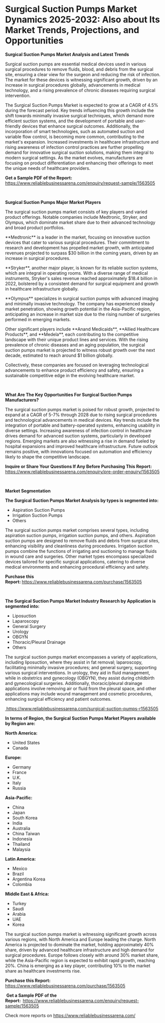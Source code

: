 <p><h1>Surgical Suction Pumps Market Dynamics 2025-2032: Also about Its Market Trends, Projections, and Opportunities</h1></p><p><strong>Surgical Suction Pumps Market Analysis and Latest Trends</strong></p>
<p><p>Surgical suction pumps are essential medical devices used in various surgical procedures to remove fluids, blood, and debris from the surgical site, ensuring a clear view for the surgeon and reducing the risk of infection. The market for these devices is witnessing significant growth, driven by an increase in surgical procedures globally, advancements in medical technology, and a rising prevalence of chronic diseases requiring surgical intervention.</p><p>The Surgical Suction Pumps Market is expected to grow at a CAGR of 4.5% during the forecast period. Key trends influencing this growth include the shift towards minimally invasive surgical techniques, which demand more efficient suction systems, and the development of portable and user-friendly devices that enhance surgical outcomes. Additionally, the incorporation of smart technologies, such as automated suction and variable flow control, is becoming more common, contributing to the market's expansion. Increased investments in healthcare infrastructure and rising awareness of infection control practices are further propelling demand for innovative surgical suction solutions, making them integral to modern surgical settings. As the market evolves, manufacturers are focusing on product differentiation and enhancing their offerings to meet the unique needs of healthcare providers.</p></p>
<p><strong>Get a Sample PDF of the Report:&nbsp;</strong> <a href="https://www.reliablebusinessarena.com/enquiry/request-sample/1563505?utm_campaign=3095&utm_medium=2&utm_source=Github&utm_content=ia&utm_term=04032025&utm_id=surgical-suction-pumps">https://www.reliablebusinessarena.com/enquiry/request-sample/1563505</a></p>
<p>&nbsp;</p>
<p><strong>Surgical Suction Pumps Major Market Players</strong></p>
<p><p>The surgical suction pumps market consists of key players and varied product offerings. Notable companies include Medtronic, Stryker, and Olympus, which dominate market share due to their advanced technology and broad product portfolios. </p><p>**Medtronic** is a leader in the market, focusing on innovative suction devices that cater to various surgical procedures. Their commitment to research and development has propelled market growth, with anticipated revenues projected to surpass $30 billion in the coming years, driven by an increase in surgical procedures.</p><p>**Stryker**, another major player, is known for its reliable suction systems, which are integral in operating rooms. With a diverse range of medical instruments, Stryker's sales revenue reached approximately $18.4 billion in 2022, bolstered by a consistent demand for surgical equipment and growth in healthcare infrastructure globally.</p><p>**Olympus** specializes in surgical suction pumps with advanced imaging and minimally invasive technology. The company has experienced steady market penetration, showing growth potential in the Asia-Pacific region, anticipating an increase in market size due to the rising number of surgeries performed in emerging markets.</p><p>Other significant players include **Anand Medicaids**, **Allied Healthcare Products**, and **Medela**, each contributing to the competitive landscape with their unique product lines and services. With the rising prevalence of chronic diseases and an aging population, the surgical suction pumps market is projected to witness robust growth over the next decade, estimated to reach around $1 billion globally.</p><p>Collectively, these companies are focused on leveraging technological advancements to enhance product efficiency and safety, ensuring a sustainable competitive edge in the evolving healthcare market.</p></p>
<p>&nbsp;</p>
<p><strong>What Are The Key Opportunities For Surgical Suction Pumps Manufacturers?</strong></p>
<p><p>The surgical suction pumps market is poised for robust growth, projected to expand at a CAGR of 5-7% through 2028 due to rising surgical procedures and technological advancements in medical devices. Key trends include the integration of portable and battery-operated systems, enhancing usability in diverse settings. Increasing awareness of infection control in healthcare drives demand for advanced suction systems, particularly in developed regions. Emerging markets are also witnessing a rise in demand fueled by hospital expansions and improved healthcare infrastructure. Future outlook remains positive, with innovations focused on automation and efficiency likely to shape the competitive landscape.</p></p>
<p><strong>Inquire or Share Your Questions If Any Before Purchasing This Report:</strong> <a href="https://www.reliablebusinessarena.com/enquiry/pre-order-enquiry/1563505?utm_campaign=3095&utm_medium=2&utm_source=Github&utm_content=ia&utm_term=04032025&utm_id=surgical-suction-pumps">https://www.reliablebusinessarena.com/enquiry/pre-order-enquiry/1563505</a></p>
<p>&nbsp;</p>
<p><strong>Market Segmentation</strong></p>
<p><strong>The Surgical Suction Pumps Market Analysis by types is segmented into:</strong></p>
<p><ul><li>Aspiration Suction Pumps</li><li>Irrigation Suction Pumps</li><li>Others</li></ul></p>
<p><p>The surgical suction pumps market comprises several types, including aspiration suction pumps, irrigation suction pumps, and others. Aspiration suction pumps are designed to remove fluids and debris from surgical sites, enhancing visibility and cleanliness during procedures. Irrigation suction pumps combine the functions of irrigating and suctioning to manage fluids in wound care and surgeries. Other market types encompass specialized devices tailored for specific surgical applications, catering to diverse medical environments and enhancing procedural efficiency and safety.</p></p>
<p><strong>Purchase this Report:&nbsp;</strong><a href="https://www.reliablebusinessarena.com/purchase/1563505?utm_campaign=3095&utm_medium=2&utm_source=Github&utm_content=ia&utm_term=04032025&utm_id=surgical-suction-pumps">https://www.reliablebusinessarena.com/purchase/1563505</a></p>
<p>&nbsp;</p>
<p><strong>The Surgical Suction Pumps Market Industry Research by Application is segmented into:</strong></p>
<p><ul><li>Liposuction</li><li>Laparoscopy</li><li>General Surgery</li><li>Urology</li><li>OBGYN</li><li>Thoracic/Pleural Drainage</li><li>Others</li></ul></p>
<p><p>The surgical suction pumps market encompasses a variety of applications, including liposuction, where they assist in fat removal; laparoscopy, facilitating minimally invasive procedures; and general surgery, supporting various surgical interventions. In urology, they aid in fluid management, while in obstetrics and gynecology (OBGYN), they assist during childbirth and gynecological surgeries. Additionally, thoracic/pleural drainage applications involve removing air or fluid from the pleural space, and other applications may include wound management and cosmetic procedures, enhancing surgical efficiency and patient outcomes.</p></p>
<p><a href="https://www.reliablebusinessarena.com/surgical-suction-pumps-r1563505?utm_campaign=3095&utm_medium=2&utm_source=Github&utm_content=ia&utm_term=04032025&utm_id=surgical-suction-pumps">&nbsp;https://www.reliablebusinessarena.com/surgical-suction-pumps-r1563505</a></p>
<p><strong>In terms of Region, the Surgical Suction Pumps Market Players available by Region are:</strong></p>
<p>
    <p> <strong> North America: </strong>
        <ul>
            <li>United States</li>
            <li>Canada</li>
        </ul>
        </p> 
    <p> <strong> Europe: </strong>
        <ul>
            <li>Germany</li>
            <li>France</li>
            <li>U.K.</li>
            <li>Italy</li>
            <li>Russia</li>
        </ul>
        </p> 
    <p> <strong> Asia-Pacific: </strong>
        <ul>
            <li>China</li>
            <li>Japan</li>
            <li>South Korea</li>
            <li>India</li>
            <li>Australia</li>
            <li>China Taiwan</li>
            <li>Indonesia</li>
            <li>Thailand</li>
            <li>Malaysia</li>
        </ul>
        </p> 
    <p> <strong> Latin America: </strong>
        <ul>
            <li>Mexico</li>
            <li>Brazil</li>
            <li>Argentina Korea</li>
            <li>Colombia</li>
        </ul>
        </p> 
    <p> <strong> Middle East & Africa: </strong>
        <ul>
            <li>Turkey</li>
            <li>Saudi</li>
            <li>Arabia</li>
            <li>UAE</li>
            <li>Korea</li>
        </ul>
    </p>
    </p>
<p><p>The surgical suction pumps market is witnessing significant growth across various regions, with North America and Europe leading the charge. North America is projected to dominate the market, holding approximately 40% share, driven by advanced healthcare infrastructure and high demand for surgical procedures. Europe follows closely with around 30% market share, while the Asia-Pacific region is expected to exhibit rapid growth, reaching 20%. China is emerging as a key player, contributing 10% to the market share as healthcare investments rise.</p></p>
<p><strong>Purchase this Report: </strong><a href="https://www.reliablebusinessarena.com/purchase/1563505?utm_campaign=3095&utm_medium=2&utm_source=Github&utm_content=ia&utm_term=04032025&utm_id=surgical-suction-pumps">https://www.reliablebusinessarena.com/purchase/1563505</a></p>
<p>&nbsp;<strong>Get a Sample PDF of the Report:&nbsp;&nbsp;</strong><a href="https://www.reliablebusinessarena.com/enquiry/request-sample/1563505?utm_campaign=3095&utm_medium=2&utm_source=Github&utm_content=ia&utm_term=04032025&utm_id=surgical-suction-pumps">https://www.reliablebusinessarena.com/enquiry/request-sample/1563505</a></p>
<p><strong></strong></p>
<p>Check more reports on <a href="https://www.reliablebusinessarena.com/?utm_campaign=3095&utm_medium=2&utm_source=Github&utm_content=ia&utm_term=04032025&utm_id=surgical-suction-pumps">https://www.reliablebusinessarena.com/</a></p>